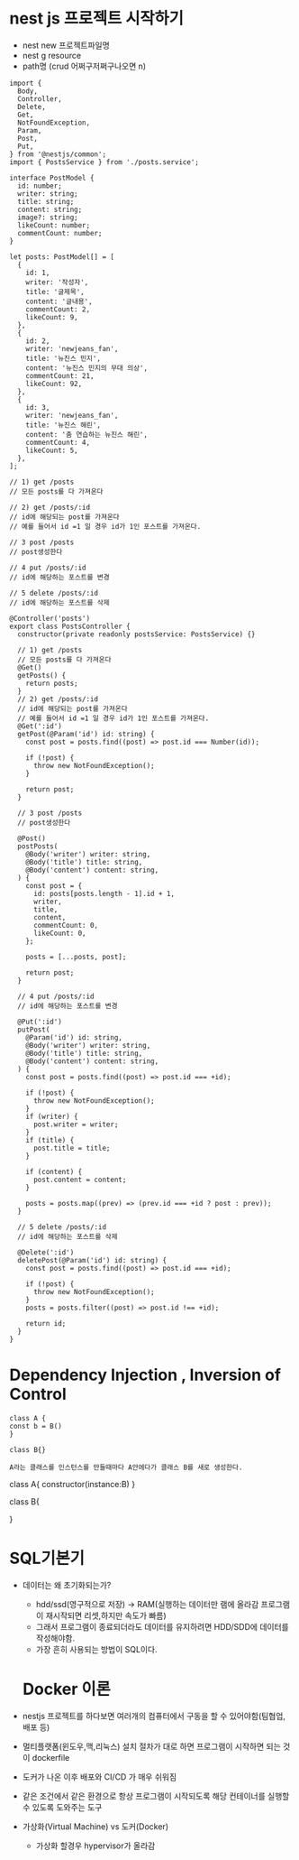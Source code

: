 # nest js 프로젝트 시작하기

- nest new 프로젝트파일명
- nest g resource
- path명 (crud 어쩌구저쩌구나오면 n)

```
import {
  Body,
  Controller,
  Delete,
  Get,
  NotFoundException,
  Param,
  Post,
  Put,
} from '@nestjs/common';
import { PostsService } from './posts.service';

interface PostModel {
  id: number;
  writer: string;
  title: string;
  content: string;
  image?: string;
  likeCount: number;
  commentCount: number;
}

let posts: PostModel[] = [
  {
    id: 1,
    writer: '작성자',
    title: '글제목',
    content: '글내용',
    commentCount: 2,
    likeCount: 9,
  },
  {
    id: 2,
    writer: 'newjeans_fan',
    title: '뉴진스 민지',
    content: '뉴진스 민지의 무대 의상',
    commentCount: 21,
    likeCount: 92,
  },
  {
    id: 3,
    writer: 'newjeans_fan',
    title: '뉴진스 해린',
    content: '춤 연습하는 뉴진스 해린',
    commentCount: 4,
    likeCount: 5,
  },
];

// 1) get /posts
// 모든 posts를 다 가져온다

// 2) get /posts/:id
// id에 해당되는 post를 가져온다
// 예를 들어서 id =1 일 경우 id가 1인 포스트를 가져온다.

// 3 post /posts
// post생성한다

// 4 put /posts/:id
// id에 해당하는 포스트를 변경

// 5 delete /posts/:id
// id에 해당하는 포스트를 삭제

@Controller('posts')
export class PostsController {
  constructor(private readonly postsService: PostsService) {}

  // 1) get /posts
  // 모든 posts를 다 가져온다
  @Get()
  getPosts() {
    return posts;
  }
  // 2) get /posts/:id
  // id에 해당되는 post를 가져온다
  // 예를 들어서 id =1 일 경우 id가 1인 포스트를 가져온다.
  @Get(':id')
  getPost(@Param('id') id: string) {
    const post = posts.find((post) => post.id === Number(id));

    if (!post) {
      throw new NotFoundException();
    }

    return post;
  }

  // 3 post /posts
  // post생성한다

  @Post()
  postPosts(
    @Body('writer') writer: string,
    @Body('title') title: string,
    @Body('content') content: string,
  ) {
    const post = {
      id: posts[posts.length - 1].id + 1,
      writer,
      title,
      content,
      commentCount: 0,
      likeCount: 0,
    };

    posts = [...posts, post];

    return post;
  }

  // 4 put /posts/:id
  // id에 해당하는 포스트를 변경

  @Put(':id')
  putPost(
    @Param('id') id: string,
    @Body('writer') writer: string,
    @Body('title') title: string,
    @Body('content') content: string,
  ) {
    const post = posts.find((post) => post.id === +id);

    if (!post) {
      throw new NotFoundException();
    }
    if (writer) {
      post.writer = writer;
    }
    if (title) {
      post.title = title;
    }

    if (content) {
      post.content = content;
    }

    posts = posts.map((prev) => (prev.id === +id ? post : prev));
  }

  // 5 delete /posts/:id
  // id에 해당하는 포스트를 삭제

  @Delete(':id')
  deletePost(@Param('id') id: string) {
    const post = posts.find((post) => post.id === +id);

    if (!post) {
      throw new NotFoundException();
    }
    posts = posts.filter((post) => post.id !== +id);

    return id;
  }
}
```

# Dependency Injection , Inversion of Control

```
class A {
const b = B()
}

class B{}

A라는 클래스를 인스턴스를 만들때마다 A안에다가 클래스 B를 새로 생성한다.
```

class A{
constructor(instance:B)
}

class B{

}

# SQL기본기

- 데이터는 왜 초기화되는가?

  - hdd/ssd(영구적으로 저장) -> RAM(실행하는 데이터만 램에 올라감 프로그램이 재시작되면 리셋,하지만 속도가 빠름)
  - 그래서 프로그램이 종료되더라도 데이터를 유지하려면 HDD/SDD에 데이터를 작성해야함.
  - 가장 흔히 사용되는 방법이 SQL이다.

  # Docker 이론

- nestjs 프로젝트를 하다보면 여러개의 컴퓨터에서 구동을 할 수 있어야함(팀협업, 배포 등)
- 멀티플랫폼(윈도우,맥,리눅스) 설치 절차가 대로 하면 프로그램이 시작하면 되는 것이 dockerfile
- 도커가 나온 이후 배포와 CI/CD 가 매우 쉬워짐
- 같은 조건에서 같은 환경으로 항상 프로그램이 시작되도록 해당 컨테이너를 실행할 수 있도록 도와주는 도구
- 가상화(Virtual Machine) vs 도커(Docker)
  - 가상화 할경우 hypervisor가 올라감
